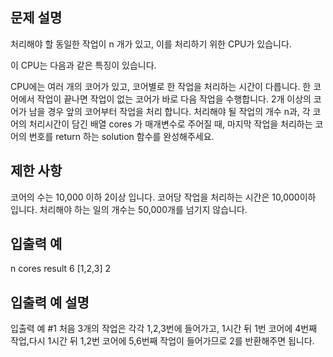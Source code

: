 ## 문제 설명
처리해야 할 동일한 작업이 n 개가 있고, 이를 처리하기 위한 CPU가 있습니다.

이 CPU는 다음과 같은 특징이 있습니다.

CPU에는 여러 개의 코어가 있고, 코어별로 한 작업을 처리하는 시간이 다릅니다.
한 코어에서 작업이 끝나면 작업이 없는 코어가 바로 다음 작업을 수행합니다.
2개 이상의 코어가 남을 경우 앞의 코어부터 작업을 처리 합니다.
처리해야 될 작업의 개수 n과, 각 코어의 처리시간이 담긴 배열 cores 가 매개변수로 주어질 때, 마지막 작업을 처리하는 코어의 번호를 return 하는 solution 함수를 완성해주세요.

## 제한 사항
코어의 수는 10,000 이하 2이상 입니다.
코어당 작업을 처리하는 시간은 10,000이하 입니다.
처리해야 하는 일의 개수는 50,000개를 넘기지 않습니다.

## 입출력 예
n	cores	result
6	[1,2,3]	2

## 입출력 예 설명
입출력 예 #1
처음 3개의 작업은 각각 1,2,3번에 들어가고, 1시간 뒤 1번 코어에 4번째 작업,다시 1시간 뒤 1,2번 코어에 5,6번째 작업이 들어가므로 2를 반환해주면 됩니다.
